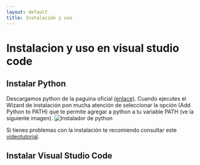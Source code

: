 ```yaml
---
layout: default
title: Instalación y uso
---
```


# Instalacion y uso en visual studio code

## Instalar Python
Descargamos python de la paguina oficial [(enlace)](https://www.python.org/downloads/). 
Cuando ejecutes el Wizard de instalación pon mucha atención de seleccionar la opción (Add Python to PATH) que te permite agregar a python a tu variable PATH (ve la siguiente imagen).
![Instalador de python](https://docs.python.org/3/_images/win_installer.png)

Si tienes problemas con la instalación te recomiendo consultar este [videotutorial](https://www.youtube.com/watch?v=i6j8jT_OdEU).

## Instalar Visual Studio Code

